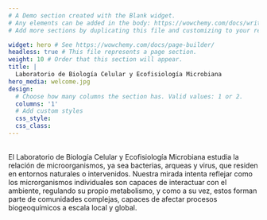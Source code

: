 ```yaml
---
# A Demo section created with the Blank widget.
# Any elements can be added in the body: https://wowchemy.com/docs/writing-markdown-latex/
# Add more sections by duplicating this file and customizing to your requirements.

widget: hero # See https://wowchemy.com/docs/page-builder/
headless: true # This file represents a page section.
weight: 10 # Order that this section will appear.
title: |
  Laboratorio de Biología Celular y Ecofisiología Microbiana
hero_media: welcome.jpg
design:
  # Choose how many columns the section has. Valid values: 1 or 2.
  columns: '1'
  # Add custom styles
  css_style:
  css_class:
---
```


<br>
El Laboratorio de Biología Celular y Ecofisiología Microbiana estudia la relación de microorganismos, ya sea bacterias, arqueas y virus, que residen en entornos naturales o intervenidos. Nuestra mirada intenta reflejar como los microrganismos individuales son capaces de interactuar con el ambiente, regulando su propio metabolismo, y como a su vez, estos forman parte de comunidades complejas, capaces de afectar procesos biogeoquímicos a escala local y global.

